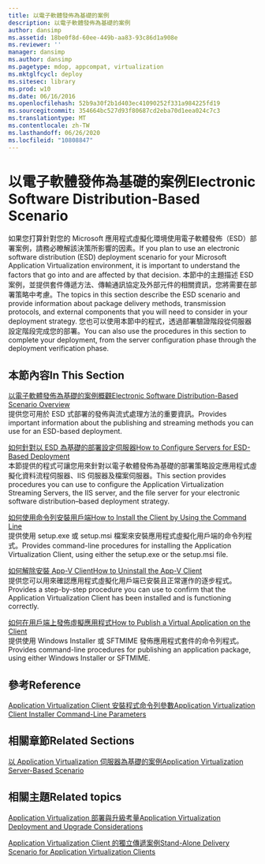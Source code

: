 ```yaml
---
title: 以電子軟體發佈為基礎的案例
description: 以電子軟體發佈為基礎的案例
author: dansimp
ms.assetid: 18be0f8d-60ee-449b-aa83-93c86d1a908e
ms.reviewer: ''
manager: dansimp
ms.author: dansimp
ms.pagetype: mdop, appcompat, virtualization
ms.mktglfcycl: deploy
ms.sitesec: library
ms.prod: w10
ms.date: 06/16/2016
ms.openlocfilehash: 52b9a30f2b1d403ec41090252f331a984225fd19
ms.sourcegitcommit: 354664bc527d93f80687cd2eba70d1eea024c7c3
ms.translationtype: MT
ms.contentlocale: zh-TW
ms.lasthandoff: 06/26/2020
ms.locfileid: "10808847"
---
```

# <span data-ttu-id="c9690-103">以電子軟體發佈為基礎的案例</span><span class="sxs-lookup"><span data-stu-id="c9690-103">Electronic Software Distribution-Based Scenario</span></span>


<span data-ttu-id="c9690-104">如果您打算針對您的 Microsoft 應用程式虛擬化環境使用電子軟體發佈（ESD）部署案例，請務必瞭解該決策所影響的因素。</span><span class="sxs-lookup"><span data-stu-id="c9690-104">If you plan to use an electronic software distribution (ESD) deployment scenario for your Microsoft Application Virtualization environment, it is important to understand the factors that go into and are affected by that decision.</span></span> <span data-ttu-id="c9690-105">本節中的主題描述 ESD 案例，並提供套件傳遞方法、傳輸通訊協定及外部元件的相關資訊，您將需要在部署策略中考慮。</span><span class="sxs-lookup"><span data-stu-id="c9690-105">The topics in this section describe the ESD scenario and provide information about package delivery methods, transmission protocols, and external components that you will need to consider in your deployment strategy.</span></span> <span data-ttu-id="c9690-106">您也可以使用本節中的程式，透過部署驗證階段從伺服器設定階段完成您的部署。</span><span class="sxs-lookup"><span data-stu-id="c9690-106">You can also use the procedures in this section to complete your deployment, from the server configuration phase through the deployment verification phase.</span></span>

## <span data-ttu-id="c9690-107">本節內容</span><span class="sxs-lookup"><span data-stu-id="c9690-107">In This Section</span></span>


<a href="" id="electronic-software-distribution-based-scenario-overview"></a>[<span data-ttu-id="c9690-108">以電子軟體發佈為基礎的案例概觀</span><span class="sxs-lookup"><span data-stu-id="c9690-108">Electronic Software Distribution-Based Scenario Overview</span></span>](electronic-software-distribution-based-scenario-overview.md)  
<span data-ttu-id="c9690-109">提供您可用於 ESD 式部署的發佈與流式處理方法的重要資訊。</span><span class="sxs-lookup"><span data-stu-id="c9690-109">Provides important information about the publishing and streaming methods you can use for an ESD-based deployment.</span></span>

<a href="" id="how-to-configure-servers-for-esd-based-deployment"></a>[<span data-ttu-id="c9690-110">如何針對以 ESD 為基礎的部署設定伺服器</span><span class="sxs-lookup"><span data-stu-id="c9690-110">How to Configure Servers for ESD-Based Deployment</span></span>](how-to-configure-servers-for-esd-based-deployment.md)  
<span data-ttu-id="c9690-111">本節提供的程式可讓您用來針對以電子軟體發佈為基礎的部署策略設定應用程式虛擬化資料流程伺服器、IIS 伺服器及檔案伺服器。</span><span class="sxs-lookup"><span data-stu-id="c9690-111">This section provides procedures you can use to configure the Application Virtualization Streaming Servers, the IIS server, and the file server for your electronic software distribution–based deployment strategy.</span></span>

<a href="" id="how-to-install-the-client-by-using-the-command-line"></a>[<span data-ttu-id="c9690-112">如何使用命令列安裝用戶端</span><span class="sxs-lookup"><span data-stu-id="c9690-112">How to Install the Client by Using the Command Line</span></span>](how-to-install-the-client-by-using-the-command-line-new.md)  
<span data-ttu-id="c9690-113">提供使用 setup.exe 或 setup.msi 檔案來安裝應用程式虛擬化用戶端的命令列程式。</span><span class="sxs-lookup"><span data-stu-id="c9690-113">Provides command-line procedures for installing the Application Virtualization Client, using either the setup.exe or the setup.msi file.</span></span>

<a href="" id="how-to-uninstall-the-app-v-client"></a>[<span data-ttu-id="c9690-114">如何解除安裝 App-V Client</span><span class="sxs-lookup"><span data-stu-id="c9690-114">How to Uninstall the App-V Client</span></span>](how-to-uninstall-the-app-v-client.md)  
<span data-ttu-id="c9690-115">提供您可以用來確認應用程式虛擬化用戶端已安裝且正常運作的逐步程式。</span><span class="sxs-lookup"><span data-stu-id="c9690-115">Provides a step-by-step procedure you can use to confirm that the Application Virtualization Client has been installed and is functioning correctly.</span></span>

<a href="" id="how-to-publish-a-virtual-application-on-the-client"></a>[<span data-ttu-id="c9690-116">如何在用戶端上發佈虛擬應用程式</span><span class="sxs-lookup"><span data-stu-id="c9690-116">How to Publish a Virtual Application on the Client</span></span>](how-to-publish-a-virtual-application-on-the-client.md)  
<span data-ttu-id="c9690-117">提供使用 Windows Installer 或 SFTMIME 發佈應用程式套件的命令列程式。</span><span class="sxs-lookup"><span data-stu-id="c9690-117">Provides command-line procedures for publishing an application package, using either Windows Installer or SFTMIME.</span></span>

## <span data-ttu-id="c9690-118">參考</span><span class="sxs-lookup"><span data-stu-id="c9690-118">Reference</span></span>


[<span data-ttu-id="c9690-119">Application Virtualization Client 安裝程式命令列參數</span><span class="sxs-lookup"><span data-stu-id="c9690-119">Application Virtualization Client Installer Command-Line Parameters</span></span>](application-virtualization-client-installer-command-line-parameters.md)

## <span data-ttu-id="c9690-120">相關章節</span><span class="sxs-lookup"><span data-stu-id="c9690-120">Related Sections</span></span>


[<span data-ttu-id="c9690-121">以 Application Virtualization 伺服器為基礎的案例</span><span class="sxs-lookup"><span data-stu-id="c9690-121">Application Virtualization Server-Based Scenario</span></span>](application-virtualization-server-based-scenario.md)

## <span data-ttu-id="c9690-122">相關主題</span><span class="sxs-lookup"><span data-stu-id="c9690-122">Related topics</span></span>


[<span data-ttu-id="c9690-123">Application Virtualization 部署與升級考量</span><span class="sxs-lookup"><span data-stu-id="c9690-123">Application Virtualization Deployment and Upgrade Considerations</span></span>](application-virtualization-deployment-and-upgrade-considerations.md)

[<span data-ttu-id="c9690-124">Application Virtualization Client 的獨立傳遞案例</span><span class="sxs-lookup"><span data-stu-id="c9690-124">Stand-Alone Delivery Scenario for Application Virtualization Clients</span></span>](stand-alone-delivery-scenario-for-application-virtualization-clients.md)

 

 





